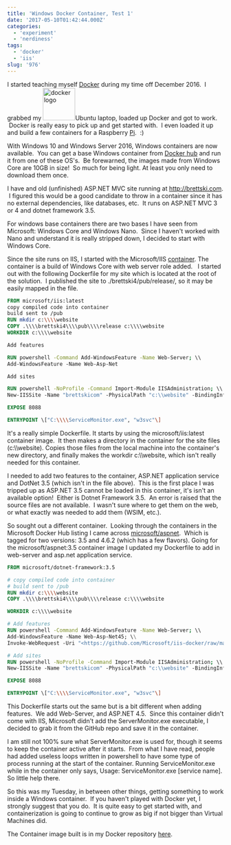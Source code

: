 ```yaml
---
title: 'Windows Docker Container, Test 1'
date: '2017-05-10T01:42:44.000Z'
categories:
  - 'experiment'
  - 'nerdiness'
tags:
  - 'docker'
  - 'iis'
slug: '976'
---
```


I started teaching myself [Docker](https://www.docker.com) during my time off December 2016.  I grabbed my <a href="/images/blog/docker.png"><img alt="docker logo" width="75" src="/images/blog/docker.png"></a>Ubuntu laptop, loaded up Docker and got to work.  Docker is really easy to pick up and get started with.  I even loaded it up and build a few containers for a Raspberry [Pi](https://hub.docker.com/r/brettski/rpi-influxdb/).  :)

With Windows 10 and Windows Server 2016, Windows containers are now available.  You can get a base Windows container from [Docker hub](https://hub.docker.com/) and run it from one of these OS's.  Be forewarned, the images made from Windows Core are 10GB in size!  So much for being light. At least you only need to download them once.

I have and old (unfinished) ASP.NET MVC site running at <http://brettski.com>.  I figured this would be a good candidate to throw in a container since it has no external dependencies, like databases, etc.  It runs on ASP.NET MVC 3 or 4 and dotnet framework 3.5.

For windows base containers there are two bases I have seen from Microsoft: Windows Core and Windows Nano.  Since I haven't worked with Nano and understand it is really stripped down, I decided to start with Windows Core.

Since the site runs on IIS, I started with the Microsoft/IIS [container](https://hub.docker.com/r/microsoft/iis/). The container is a build of Windows Core with web server role added.   I started out with the following Dockerfile for my site which is located at the root of the solution.  I published the site to ./brettski4/pub/release/, so it may be easily mapped in the file.

```dockerfile
FROM microsoft/iis:latest
copy compiled code into container
build sent to /pub
RUN mkdir c:\\\\website
COPY .\\\\brettski4\\\\pub\\\\release c:\\\\website
WORKDIR c:\\\\website

Add features

RUN powershell -Command Add-WindowsFeature -Name Web-Server; \\
Add-WindowsFeature -Name Web-Asp-Net

Add sites

RUN powershell -NoProfile -Command Import-Module IISAdministration; \\
New-IISSite -Name "brettskicom" -PhysicalPath "c:\\website" -BindingInformation "\*:8088:"

EXPOSE 8088

ENTRYPOINT \["C:\\\\ServiceMonitor.exe", "w3svc"\]
```

It's a really simple Dockerfile. It starts by using the microsoft/iis:latest container image.  It then makes a directory in the container for the site files (c:\\\\website). Copies those files from the local machine into the container's new directory, and finally makes the workdir c:\\\\website, which isn't really needed for this container.

I needed to add two features to the container, ASP.NET application service and DotNet 3.5 (which isn't in the file above).  This is the first place I was tripped up as ASP.NET 3.5 cannot be loaded in this container, it's isn't an available option!  Either is Dotnet Framework 3.5.  An error is raised that the source files are not available.  I wasn't sure where to get them on the web, or what exactly was needed to add them (WSIM, etc.).

So sought out a different container.  Looking through the containers in the Microsoft Docker Hub listing I came across [microsoft/aspnet](https://hub.docker.com/r/microsoft/aspnet/).  Which is tagged for two versions: 3.5 and 4.6.2 (which has a few flavors). Going for the microsoft/aspnet:3.5 container image I updated my Dockerfile to add in web-server and asp.net application service.

```dockerfile
FROM microsoft/dotnet-framework:3.5

# copy compiled code into container
# build sent to /pub
RUN mkdir c:\\\\website
COPY .\\\\brettski4\\\\pub\\\\release c:\\\\website

WORKDIR c:\\\\website

# Add features
RUN powershell -Command Add-WindowsFeature -Name Web-Server; \\
Add-WindowsFeature -Name Web-Asp-Net45; \\
Invoke-WebRequest -Uri "<https://github.com/Microsoft/iis-docker/raw/master/windowsservercore/ServiceMonitor.exe>" -Outfile "c:\\ServiceMonitor.exe"

# Add sites
RUN powershell -NoProfile -Command Import-Module IISAdministration; \\
New-IISSite -Name "brettskicom" -PhysicalPath "c:\\website" -BindingInformation "\*:8088:"

EXPOSE 8088

ENTRYPOINT \["C:\\\\ServiceMonitor.exe", "w3svc"\]
```

This Dockerfile starts out the same but is a bit different when adding features.  We add Web-Server, and ASP.NET 4.5.  Since this container didn't come with IIS, Microsoft didn't add the ServerMonitor.exe executable, I decided to grab it from the GitHub repo and save it in the container.

I am still not 100% sure what ServerMonitor.exe is used for, though it seems to keep the container active after it starts.  From what I have read, people had added useless loops written in powershell to have some type of process running at the start of the container. Running ServiceMonitor.exe while in the container only says, Usage: ServiceMonitor.exe \[service name\]. So little help there.

So this was my Tuesday, in between other things, getting something to work inside a Windows container.  If you haven't played with Docker yet, I strongly suggest that you do.  It is quite easy to get started with, and containerization is going to continue to grow as big if not bigger than Virtual Machines did.

The Container image built is in my Docker repository [here](https://hub.docker.com/r/brettski/brettskicom/).
